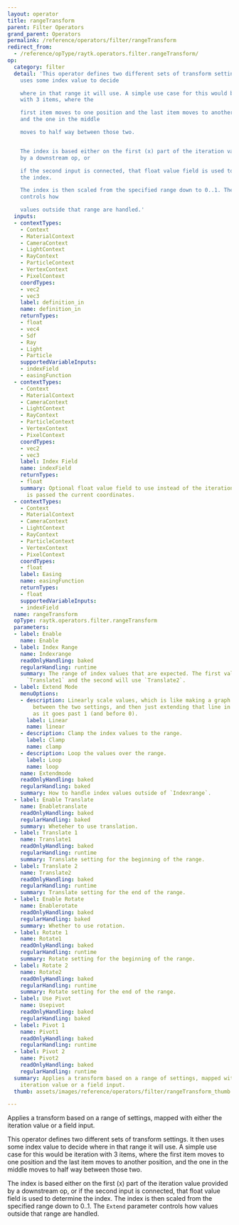 ```yaml
---
layout: operator
title: rangeTransform
parent: Filter Operators
grand_parent: Operators
permalink: /reference/operators/filter/rangeTransform
redirect_from:
  - /reference/opType/raytk.operators.filter.rangeTransform/
op:
  category: filter
  detail: 'This operator defines two different sets of transform settings. It then
    uses some index value to decide

    where in that range it will use. A simple use case for this would be iteration
    with 3 items, where the

    first item moves to one position and the last item moves to another position,
    and the one in the middle

    moves to half way between those two.


    The index is based either on the first (x) part of the iteration value provided
    by a downstream op, or

    if the second input is connected, that float value field is used to determine
    the index.

    The index is then scaled from the specified range down to 0..1. The `Extend` parameter
    controls how

    values outside that range are handled.'
  inputs:
  - contextTypes:
    - Context
    - MaterialContext
    - CameraContext
    - LightContext
    - RayContext
    - ParticleContext
    - VertexContext
    - PixelContext
    coordTypes:
    - vec2
    - vec3
    label: definition_in
    name: definition_in
    returnTypes:
    - float
    - vec4
    - Sdf
    - Ray
    - Light
    - Particle
    supportedVariableInputs:
    - indexField
    - easingFunction
  - contextTypes:
    - Context
    - MaterialContext
    - CameraContext
    - LightContext
    - RayContext
    - ParticleContext
    - VertexContext
    - PixelContext
    coordTypes:
    - vec2
    - vec3
    label: Index Field
    name: indexField
    returnTypes:
    - float
    summary: Optional float value field to use instead of the iteration value. It
      is passed the current coordinates.
  - contextTypes:
    - Context
    - MaterialContext
    - CameraContext
    - LightContext
    - RayContext
    - ParticleContext
    - VertexContext
    - PixelContext
    coordTypes:
    - float
    label: Easing
    name: easingFunction
    returnTypes:
    - float
    supportedVariableInputs:
    - indexField
  name: rangeTransform
  opType: raytk.operators.filter.rangeTransform
  parameters:
  - label: Enable
    name: Enable
  - label: Index Range
    name: Indexrange
    readOnlyHandling: baked
    regularHandling: runtime
    summary: The range of index values that are expected. The first value will use
      `Translate1` and the second will use `Translate2`.
  - label: Extend Mode
    menuOptions:
    - description: Linearly scale values, which is like making a graph with a line
        between the two settings, and then just extending that line in the same direction
        as it goes past 1 (and before 0).
      label: Linear
      name: linear
    - description: Clamp the index values to the range.
      label: Clamp
      name: clamp
    - description: Loop the values over the range.
      label: Loop
      name: loop
    name: Extendmode
    readOnlyHandling: baked
    regularHandling: baked
    summary: How to handle index values outside of `Indexrange`.
  - label: Enable Translate
    name: Enabletranslate
    readOnlyHandling: baked
    regularHandling: baked
    summary: Wheteher to use translation.
  - label: Translate 1
    name: Translate1
    readOnlyHandling: baked
    regularHandling: runtime
    summary: Translate setting for the beginning of the range.
  - label: Translate 2
    name: Translate2
    readOnlyHandling: baked
    regularHandling: runtime
    summary: Translate setting for the end of the range.
  - label: Enable Rotate
    name: Enablerotate
    readOnlyHandling: baked
    regularHandling: baked
    summary: Whether to use rotation.
  - label: Rotate 1
    name: Rotate1
    readOnlyHandling: baked
    regularHandling: runtime
    summary: Rotate setting for the beginning of the range.
  - label: Rotate 2
    name: Rotate2
    readOnlyHandling: baked
    regularHandling: runtime
    summary: Rotate setting for the end of the range.
  - label: Use Pivot
    name: Usepivot
    readOnlyHandling: baked
    regularHandling: baked
  - label: Pivot 1
    name: Pivot1
    readOnlyHandling: baked
    regularHandling: runtime
  - label: Pivot 2
    name: Pivot2
    readOnlyHandling: baked
    regularHandling: runtime
  summary: Applies a transform based on a range of settings, mapped with either the
    iteration value or a field input.
  thumb: assets/images/reference/operators/filter/rangeTransform_thumb.png

---
```



Applies a transform based on a range of settings, mapped with either the iteration value or a field input.

This operator defines two different sets of transform settings. It then uses some index value to decide
where in that range it will use. A simple use case for this would be iteration with 3 items, where the
first item moves to one position and the last item moves to another position, and the one in the middle
moves to half way between those two.

The index is based either on the first (x) part of the iteration value provided by a downstream op, or
if the second input is connected, that float value field is used to determine the index.
The index is then scaled from the specified range down to 0..1. The `Extend` parameter controls how
values outside that range are handled.